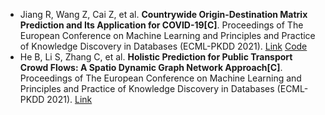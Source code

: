 * Jiang R, Wang Z, Cai Z, et al. <b>Countrywide Origin-Destination Matrix Prediction and Its Application for COVID-19[C]</b>. Proceedings of The European Conference on Machine Learning and Principles and Practice of Knowledge Discovery in Databases (ECML-PKDD 2021). [Link](https://2021.ecmlpkdd.org/wp-content/uploads/2021/07/sub_415.pdf) [Code](https://github.com/deepkashiwa20/ODCRN.git)
* He B, Li S, Zhang C, et al. <b>Holistic Prediction for Public Transport Crowd Flows: A Spatio Dynamic Graph Network Approach[C]</b>. Proceedings of The European Conference on Machine Learning and Principles and Practice of Knowledge Discovery in Databases (ECML-PKDD 2021). [Link](https://2021.ecmlpkdd.org/wp-content/uploads/2021/07/sub_291.pdf)
